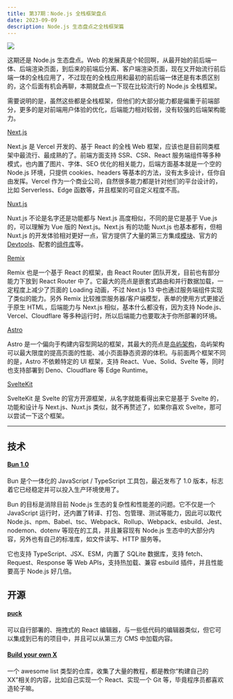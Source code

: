 ```yaml
---
title: 第37期：Node.js 全栈框架盘点
date: 2023-09-09
description: Node.js 生态盘点之全栈框架篇
---
```


![](/static/weekly/issue-37-cover.jpg)

这期还是 Node.js 生态盘点。Web 的发展真是个轮回啊，从最开始的前后端一体、后端渲染页面，到后来的前端后分离、客户端渲染页面，现在又开始流行前后端一体的全栈应用了，不过现在的全栈应用和最初的前后端一体还是有本质区别的，这个后面有机会再聊，本期就盘点一下现在比较流行的 Node.js 全栈框架。

需要说明的是，虽然这些都是全栈框架，但他们的大部分能力都是偏重于前端部分，更多的是对前端用户体验的优化，后端能力相对较弱，没有较强的后端架构能力。

[Next.js](https://nextjs.org/)

Next.js 是 Vercel 开发的、基于 React 的全栈 Web 框架，应该也是目前同类框架中最流行、最成熟的了。前端方面支持 SSR、CSR、React 服务端组件等多种模式，也内置了图片、字体、SEO 优化的相关能力，后端方面基本就是一个空的 Node.js 环境，只提供 cookies、headers 等基本的方法，没有太多设计，任你自由发挥。Vercel 作为一个商业公司，自然很多能力都是针对他们的平台设计的，比如 Serverless、Edge 函数等，并且框架的可自定义程度不高。

[Nuxt.js](https://nuxt.com/)

Nuxt.js 不论是名字还是功能都与 Next.js 高度相似，不同的是它是基于 Vue.js 的，可以理解为 Vue 版的 Next.js。Next.js 有的功能 Nuxt.js 也基本都有，但相 Nuxt.js 的开发体验相对更好一点，官方提供了大量的第三方集成[模块](https://nuxt.com/modules)、官方的 [Devtools](https://devtools.nuxtjs.org/)、配套的[组件库](https://ui.nuxt.com/)等。

[Remix](https://remix.run/)

Remix 也是一个基于 React 的框架，由 React Router 团队开发，目前也有部分能力下放到 React Router 中了。它最大的亮点是嵌套式路由和并行数据加载，一定程度上减少了页面的 Loading 动画，不过 Next.js 13 中也通过服务端组件实现了类似的能力。另外 Remix 比较推崇服务器/客户端模型，表单的使用方式更接近于原生 HTML，后端能力与 Next.js 相似，基本什么都没有，因为支持 Node.js、Vercel、Cloudflare 等多种运行时，所以后端能力也要取决于你所部署的环境。

[Astro](https://astro.build/)

Astro 是一个偏向于构建内容型网站的框架，其最大的亮点是[岛屿架构](https://docs.astro.build/zh-cn/concepts/islands/)，岛屿架构可以最大限度的提高页面的性能、减小页面静态资源的体积。与前面两个框架不同的是，Astro 不依赖特定的 UI 框架，支持 React、Vue、Solid、Svelte 等，同时也支持部署到 Deno、Cloudflare 等 Edge Runtime。

[SvelteKit](https://kit.svelte.dev/)

SvelteKit 是 Svelte 的官方开源框架，从名字就能看得出来它是基于 Svelte 的，功能和设计与 Next.js、Nuxt.js 类似，就不再赘述了，如果你喜欢 Svelte，那可以尝试一下这个框架。

<hr />

## 技术

#### [Bun 1.0](https://bun.sh/blog/bun-v1.0)

Bun 是个一体化的 JavaScript / TypeScript 工具包，最近发布了 1.0 版本，标志着它已经稳定并可以投入生产环境使用了。

Bun 的目标是消除目前 Node.js 生态的复杂性和性能差的问题。它不仅是一个 JavaScript 运行时，还内置了转译、打包、包管理、测试等能力，因此可以取代 Node.js、npm、Babel、tsc、Webpack、Rollup、Webpack、esbuild、Jest、nodemon、dotenv 等现在的工具，并且兼容现有 Node.js 生态中的大部分内容，另外也有自己的标准库，如文件读写、HTTP 服务等。

它也支持 TypeScript、JSX、ESM，内置了 SQLite 数据库，支持 fetch、Request、Response 等 Web APIs，支持热加载、兼容 esbuild 插件，并且性能要高于 Node.js 好几倍。

## 开源

#### [puck](https://github.com/measuredco/puck)

可以自行部署的、拖拽式的 React 编辑器，与一些低代码的编辑器类似，但它可以集成到已有的项目中，并且可以从第三方 CMS 中加载内容。

#### [Build your own X](https://github.com/codecrafters-io/build-your-own-x)

一个 awesome list 类型的仓库，收集了大量的教程，都是教你“构建自己的 XX”相关的内容，比如自己实现一个 React、实现一个 Git 等，毕竟程序员都喜欢造轮子嘛。

